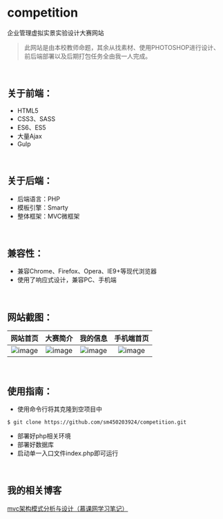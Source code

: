 # competition
企业管理虚拟实景实验设计大赛网站

> 此网站是由本校教师命题，其余从找素材、使用PHOTOSHOP进行设计、前后端部署以及后期打包任务全由我一人完成。
<br>

## 关于前端：
- HTML5
- CSS3、SASS
- ES6、ES5
- 大量Ajax
- Gulp
<br>

## 关于后端：
- 后端语言：PHP
- 模板引擎：Smarty
- 整体框架：MVC微框架
<br>

## 兼容性：
- 兼容Chrome、Firefox、Opera、IE9+等现代浏览器
- 使用了响应式设计，兼容PC、手机端
<br>

## 网站截图：
| **网站首页** | **大赛简介** | **我的信息** | **手机端首页** |  
| :---: |:---:| :---:|  :---:|  
| ![image](https://github.com/sm450203924/competition/raw/master/screenshots/homepage.png)|![image](https://github.com/sm450203924/competition/raw/master/screenshots/competition-intro.png)|![image](https://github.com/sm450203924/competition/raw/master/screenshots/personal-myinfo.png)|![image](https://github.com/sm450203924/competition/raw/master/screenshots/homepage-phone.png) | 
<br>

## 使用指南：
- 使用命令行将其克隆到空项目中
```shell  
$ git clone https://github.com/sm450203924/competition.git
```  
- 部署好php相关环境
- 部署好数据库
- 启动单一入口文件index.php即可运行
<br>

## 我的相关博客
<a href="https://blog.csdn.net/qq_37431724/article/details/88604964" target="_blank">mvc架构模式分析与设计（慕课网学习笔记）</a>
